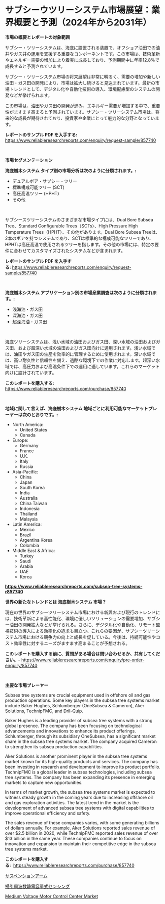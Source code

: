 <p><h1>サブシーウツリーシステム市場展望：業界概要と予測（2024年から2031年）</h1></p><p><strong>市場の概要とレポートの対象範囲</strong></p>
<p><p>サブシー・ツリーシステムは、海底に設置される装置で、オフショア油田での油井やガス井の運用を支援する重要なコンポーネントです。この市場は、技術革新やエネルギー需要の増加により着実に成長しており、予測期間中に年率12.8%で成長すると予測されています。</p><p>サブシー・ツリーシステム市場の将来展望は非常に明るく、需要の増加や新しい油田・ガス田の開発により、市場は拡大し続けると見込まれています。最新の市場トレンドとして、デジタル化や自動化技術の導入、環境配慮型のシステムの開発などが挙げられます。</p><p>この市場は、油田やガス田の開発が進み、エネルギー需要が増加する中で、重要性がますます高まると予測されています。サブシー・ツリーシステム市場は、将来的な成長が期待されており、投資家や企業にとって魅力的な分野となっています。</p></p>
<p><strong>レポートのサンプル PDF を入手する:</strong> <a href="https://www.reliableresearchreports.com/enquiry/request-sample/857740">https://www.reliableresearchreports.com/enquiry/request-sample/857740</a></p>
<p>&nbsp;</p>
<p><strong>市場セグメンテーション</strong></p>
<p><strong>海底樹木システム タイプ別の市場分析は次のように分類されます。:</strong></p>
<p><ul><li>デュアルボア・サブシー・ツリー</li><li>標準構成可能ツリー (SCT)</li><li>高圧高温ツリー (HPHT)</li><li>その他</li></ul></p>
<p>&nbsp;</p>
<p><p>サブシースツリーシステムのさまざまな市場タイプには、Dual Bore Subsea Tree、Standard Configurable Trees（SCTs）、High Pressure High Temperature Trees（HPHT）、その他があります。Dual Bore Subsea Treeは、2本のボアを持つシステムであり、SCTは標準的な構成可能なツリーであり、HPHTは高圧高温で使用されるツリーを指します。その他の市場には、特定の要件に合わせてカスタマイズされたシステムなどが含まれます。</p></p>
<p><strong>レポートのサンプル PDF を入手する:</strong>&nbsp;<a href="https://www.reliableresearchreports.com/enquiry/request-sample/857740">https://www.reliableresearchreports.com/enquiry/request-sample/857740</a></p>
<p>&nbsp;</p>
<p><strong> 海底樹木システム アプリケーション別の市場産業調査は次のように分類されます。:</strong></p>
<p><ul><li>浅海油・ガス田</li><li>深海油・ガス田</li><li>超深海油・ガス田</li></ul></p>
<p>&nbsp;</p>
<p><p>海底ツリーシステムは、浅い水域の油田およびガス田、深い水域の油田およびガス田、および超深い水域の油田およびガス田向けに適用されます。浅い水域では、油田やガス田の生産を効率的に管理するために使用されます。深い水域では、高い耐久性と信頼性を備え、過酷な環境下での作業に対応します。超深い水域では、高圧力および高温条件下での運用に適しています。これらのマーケット向けに設計されています。</p></p>
<p><strong>このレポートを購入する:</strong>&nbsp; <a href="https://www.reliableresearchreports.com/purchase/857740">https://www.reliableresearchreports.com/purchase/857740</a></p>
<p>&nbsp;</p>
<p><strong>地域に関して言えば、海底樹木システム 地域ごとに利用可能なマーケットプレーヤーは次のとおりです。:</strong></p>
<p><ul>
    <li>
        North America:
        <ul>
            <li>United States</li>
            <li>Canada</li>
        </ul>
    </li>
    <li>
        Europe:
        <ul>
            <li>Germany</li>
            <li>France</li>
            <li>U.K.</li>
            <li>Italy</li>
            <li>Russia</li>
        </ul>
    </li>
    <li>
        Asia-Pacific:
        <ul>
            <li>China</li>
            <li>Japan</li>
            <li>South Korea</li>
            <li>India</li>
            <li>Australia</li>
            <li>China Taiwan</li>
            <li>Indonesia</li>
            <li>Thailand</li>
            <li>Malaysia</li>
        </ul>
    </li>
    <li>
        Latin America:
        <ul>
            <li>Mexico</li>
            <li>Brazil</li>
            <li>Argentina Korea</li>
            <li>Colombia</li>
        </ul>
    </li>
    <li>
        Middle East & Africa:
        <ul>
            <li>Turkey</li>
            <li>Saudi</li>
            <li>Arabia</li>
            <li>UAE</li>
            <li>Korea</li>
        </ul>
    </li>
    </ul></p>
<p><strong><a href="https://www.reliableresearchreports.com/subsea-tree-systems-r857740">https://www.reliableresearchreports.com/subsea-tree-systems-r857740</a></strong>&nbsp;</p>
<p><strong>世界の新たなトレンドとは 海底樹木システム 市場？</strong></p>
<p><p>現在の世界のサブシーツリーシステム市場における新興および現行のトレンドには、技術革新による高性能化、環境に優しいソリューションの需要増加、サブシー油田の開発拡大などが挙げられる。さらに、デジタル化や自動化、リモート監視技術の導入による効率化の追求も目立つ。これらの要因が、サブシーツリーシステム市場における競争力の向上と成長を促している。今後は、持続可能性やコスト効率性に対するニーズがますます高まることが予想される。</p></p>
<p><strong>このレポートを購入する前に、質問がある場合は問い合わせるか、共有してください。</strong>- <a href="https://www.reliableresearchreports.com/enquiry/pre-order-enquiry/857740">https://www.reliableresearchreports.com/enquiry/pre-order-enquiry/857740</a></p>
<p>&nbsp;</p>
<p><strong>主要な市場プレーヤー</strong></p>
<p><p>Subsea tree systems are crucial equipment used in offshore oil and gas production operations. Some key players in the subsea tree systems market include Baker Hughes, Schlumberger (OneSubsea & Cameron), Aker Solutions, TechnipFMC, and Dril-Quip.</p><p>Baker Hughes is a leading provider of subsea tree systems with a strong global presence. The company has been focusing on technological advancements and innovations to enhance its product offerings. Schlumberger, through its subsidiary OneSubsea, has a significant market share in the subsea tree systems market. The company acquired Cameron to strengthen its subsea production capabilities.</p><p>Aker Solutions is another prominent player in the subsea tree systems market known for its high-quality products and services. The company has been investing in research and development to improve its product portfolio. TechnipFMC is a global leader in subsea technologies, including subsea tree systems. The company has been expanding its presence in emerging markets to capture new opportunities.</p><p>In terms of market growth, the subsea tree systems market is expected to witness steady growth in the coming years due to increasing offshore oil and gas exploration activities. The latest trend in the market is the development of advanced subsea tree systems with digital capabilities to improve operational efficiency and safety.</p><p>The sales revenue of these companies varies, with some generating billions of dollars annually. For example, Aker Solutions reported sales revenue of over $2.5 billion in 2020, while TechnipFMC reported sales revenue of over $13 billion in the same year. These companies continue to focus on innovation and expansion to maintain their competitive edge in the subsea tree systems market.</p></p>
<p><strong>このレポートを購入する:</strong>&nbsp;&nbsp;<a href="https://www.reliableresearchreports.com/purchase/857740">https://www.reliableresearchreports.com/purchase/857740</a></p>
<p><p><a href="https://medium.com/@kaitlensen45645/%E3%82%B5%E3%82%B9%E3%83%9A%E3%83%B3%E3%82%B7%E3%83%A7%E3%83%B3%E3%82%A2%E3%83%BC%E3%83%A0%E5%B8%82%E5%A0%B4%E3%81%AE%E3%82%B7%E3%82%A7%E3%82%A2%E3%81%AE%E9%80%B2%E5%8C%96%E3%81%A8%E5%B8%82%E5%A0%B4%E6%88%90%E9%95%B7%E3%83%88%E3%83%AC%E3%83%B3%E3%83%89-2024%E5%B9%B4-2031%E5%B9%B4-f88c5cb42896">サスペンションアーム</a></p><p><a href="https://medium.com/@rocklobster885/%E6%8E%83%E5%BC%95%E5%91%A8%E6%B3%A2%E6%95%B0%E5%AE%B9%E9%87%8F%E3%82%BB%E3%83%B3%E3%82%B7%E3%83%B3%E3%82%B0%E5%B8%82%E5%A0%B4-%E7%AB%B6%E4%BA%89%E5%88%86%E6%9E%90-%E5%B8%82%E5%A0%B4%E5%8B%95%E5%90%91-%E3%81%8A%E3%82%88%E3%81%B32031%E5%B9%B4%E3%81%BE%E3%81%A7%E3%81%AE%E4%BA%88%E6%B8%AC-c8a490cf3535">掃引周波数静電容量式センシング</a></p><p><a href="https://github.com/ruddyyedelwadw/Market-Research-Report-List-2/blob/main/medium-voltage-motor-control-center-market.md">Medium Voltage Motor Control Center Market</a></p></p>